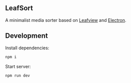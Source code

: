 ## LeafSort
A minimalist media sorter based on [Leafview](https://github.com/sprout2000/leafview) and [Electron](https://www.electronjs.org/).

## Development

Install dependencies:

```sh
npm i
```

Start server:

```sh
npm run dev
```